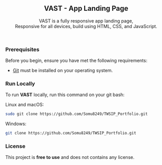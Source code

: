 <div align="center">
  


  <br />
  <br />

  <h2 align="center">VAST - App Landing Page</h2>

  VAST is a fully responsive app landing page, <br />Responsive for all devices, build using HTML, CSS, and JavaScript.

  
</div>

<br />

### Prerequisites

Before you begin, ensure you have met the following requirements:

* [Git](https://git-scm.com/downloads "Download Git") must be installed on your operating system.

### Run Locally

To run **VAST** locally, run this command on your git bash:

Linux and macOS:

```bash
sudo git clone https://github.com/Somu8249/TWSIP_Portfolio.git
```

Windows:

```bash
git clone https://github.com/Somu8249/TWSIP_Portfolio.git
```

### License

This project is **free to use** and does not contains any license.
